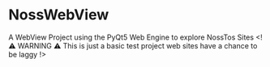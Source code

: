 # NossWebView
A WebView Project using the PyQt5 Web Engine to explore NossTos Sites 
<! ⚠️ WARNING ⚠️
This is just a basic test project
web sites have a chance to be laggy
!>
